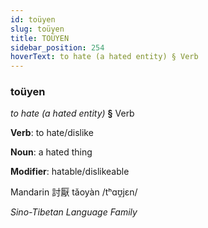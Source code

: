 ```yaml
---
id: toüyen
slug: toüyen
title: TOÜYEN
sidebar_position: 254
hoverText: to hate (a hated entity) § Verb
---
```


### toüyen

*to hate (a hated entity)* **§** Verb

**Verb**: to hate/dislike

**Noun**: a hated thing

**Modifier**: hatable/dislikeable

Mandarin 討厭 tǎoyàn /tʰɑʊ̯jɛn/

*Sino-Tibetan Language Family*
